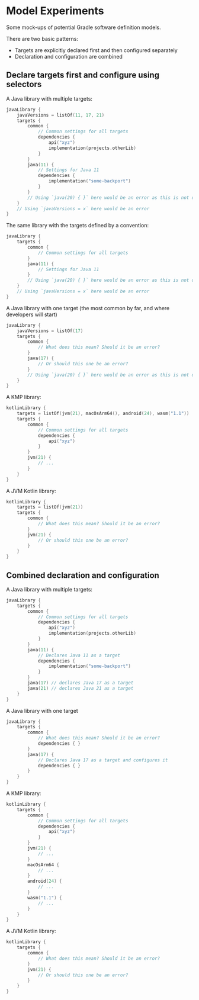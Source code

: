 # Model Experiments

Some mock-ups of potential Gradle software definition models.

There are two basic patterns:
- Targets are explicitly declared first and then configured separately
- Declaration and configuration are combined

## Declare targets first and configure using selectors

A Java library with multiple targets:

```kotlin
javaLibrary {
    javaVersions = listOf(11, 17, 21)
    targets {
        common {
            // Common settings for all targets
            dependencies {
                api("xyz")
                implementation(projects.otherLib)
            }
        }
        java(11) {
            // Settings for Java 11
            dependencies {
                implementation("some-backport")
            }
        }
        // Using `java(20) { }` here would be an error as this is not declared as a target
    }
    // Using `javaVersions = x` here would be an error
}
```

The same library with the targets defined by a convention:

```kotlin
javaLibrary {
    targets {
        common {
            // Common settings for all targets
        }
        java(11) {
            // Settings for Java 11
        }
        // Using `java(20) { }` here would be an error as this is not declared as a target
    }
    // Using `javaVersions = x` here would be an error
}
```

A Java library with one target (the most common by far, and where developers will start)

```kotlin
javaLibrary {
    javaVersions = listOf(17)
    targets {
        common {
            // What does this mean? Should it be an error?
        }
        java(17) {
            // Or should this one be an error?
        }
        // Using `java(20) { }` here would be an error as this is not declared as a target
    }
}
```

A KMP library:

```kotlin
kotlinLibrary {
    targets = listOf(jvm(21), macOsArm64(), android(24), wasm("1.1"))
    targets {
        common {
            // Common settings for all targets
            dependencies { 
                api("xyz")
            }
        }
        jvm(21) {
            // ...
        }
    }
}
```

A JVM Kotlin library:

```kotlin
kotlinLibrary {
    targets = listOf(jvm(21))
    targets {
        common {
            // What does this mean? Should it be an error?
        }
        jvm(21) {
            // Or should this one be an error?
        }
    }
}
```

## Combined declaration and configuration

A Java library with multiple targets:

```kotlin
javaLibrary {
    targets {
        common {
            // Common settings for all targets
            dependencies {
                api("xyz")
                implementation(projects.otherLib)
            }
        }
        java(11) {
            // Declares Java 11 as a target
            dependencies {
                implementation("some-backport")
            }
        }
        java(17) // declares Java 17 as a target
        java(21) // declares Java 21 as a target
    }
}
```

A Java library with one target

```kotlin
javaLibrary {
    targets {
        common {
            // What does this mean? Should it be an error?
            dependencies { }
        }
        java(17) {
            // Declares Java 17 as a target and configures it
            dependencies { }
        }
    }
}
```

A KMP library:

```kotlin
kotlinLibrary {
    targets {
        common {
            // Common settings for all targets
            dependencies { 
                api("xyz")
            }
        }
        jvm(21) {
            // ...
        }
        macOsArm64 { 
            // ...
        }
        android(24) {
            // ...
        }
        wasm("1.1") {
            // ...
        }
    }
}
```

A JVM Kotlin library:

```kotlin
kotlinLibrary {
    targets {
        common {
            // What does this mean? Should it be an error?
        }
        jvm(21) {
            // Or should this one be an error?
        }
    }
}
```
